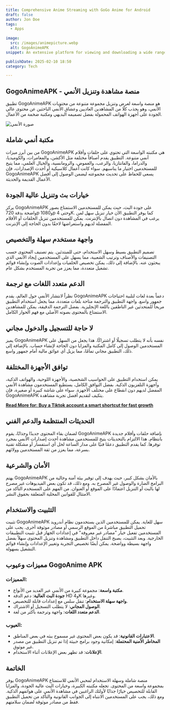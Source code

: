 ```yaml
---
title: Comprehensive Anime Streaming with GoGo Anime for Android 
draft: false
author: Jon Doe 
tags:
  - Apps
  
image:
  src: /images/animepicture.webp
  alt: GogoAnimeAPK
snippet: An extensive platform for viewing and downloading a wide range of anime content is offered to anime enthusiasts by the smartphone app GogoAnimeAPK.

publishDate: 2025-02-10 18:50
category: Tech

---
```


## GogoAnimeAPK - منصة مشاهدة وتنزيل الأنمي

تطبيق GogoAnimeAPK هو منصة واسعة لعرض وتنزيل مجموعة متنوعة من محتويات الأنمي، وهو يجذب كلًا من المشاهدين العاديين وعشاق الأنمي الباحثين عن محتوى عالي الجودة على أجهزة الهواتف المحمولة بفضل تصميمه البديهي ومكتبة ضخمة من الأعمال.

![صورة الأنمي](/images/animepicture.webp )

## مكتبة أنمي شاملة

من بين أبرز ميزات GogoAnimeAPK هي مكتبته الواسعة التي تحتوي على حلقات وأفلام أنمي متنوعة. التطبيق يقدم أصنافاً مختلفة مثل الأكشن، والمغامرات، والكوميديا، والدراما، والفانتازيا، والرعب، والغموض، والرومانسية، والخيال العلمي، مما يتيح للمستخدمين اختيار ما يناسبهم. سواء كانت أعمال كلاسيكية أو أحدث الإصدارات، فإن GogoAnimeAPK يسعى للحفاظ على تحديث مجموعته ليضمن الوصول إلى أفضل الأعمال القديمة والحديثة.

## خيارات بث وتنزيل عالية الجودة

يركز GogoAnimeAPK على جودة البث، حيث يمكن للمستخدمين الاستمتاع بصور واضحة بدقة 720p و1080p وحتى 4K. كما يوفر التطبيق الآن خيار تنزيل سهل لمن يرغب في المشاهدة دون اتصال بالإنترنت. يمكن للمستخدمين تنزيل الحلقات أو الأفلام المفضلة لديهم واستعراضها لاحقًا بدون الحاجة إلى الإنترنت.

## واجهة مستخدم سهلة والتخصيص

تصميم التطبيق بسيط وسهل الاستخدام، حتى للمبتدئين. يتم تصنيف المحتوى حسب التصنيفات والأصناف وترتيب الشعبية، مما يسهل على المستخدمين إيجاد الأنمي الذي يبحثون عنه. بالإضافة إلى ذلك، يمكن تخصيص الخلفيات وإعدادات الصوت وإنشاء قوائم تشغيل متعددة، مما يعزز من تجربة المستخدم بشكل عام.

## الدعم متعدد اللغات مع ترجمة

نظراً لانتشار الأنمي حول العالم، يقدم GogoAnimeAPK دعماً بعدة لغات لتلبية احتياجات جمهور واسع. واجهة التطبيق والترجمة متاحة بلغات متعددة، مما يجعل استخدام التطبيق مريحاً للمتحدثين غير الناطقين باللغة الإنجليزية. بفضل الترجمة الدقيقة، يمكن للمشاهدين الاستمتاع بالمحتوى بصوته الأصلي مع فهم الحوار الكامل.

## لا حاجة للتسجيل والدخول مجاني

يميز GogoAnimeAPK نفسه بأنه لا يتطلب تسجيلًا أو اشتراكًا. هذا يجعل من السهل على المستخدمين الوصول إلى كامل المكتبة والمزايا دون الحاجة لإنشاء حساب. بالإضافة إلى ذلك، التطبيق مجاني تمامًا، مما يزيل أي عوائق مالية أمام جمهور واسع.

## توافق الأجهزة المختلفة

يمكن استخدام التطبيق على الحواسيب الشخصية، والأجهزة اللوحية، والهواتف الذكية، وأجهزة التلفزيون الذكية. بفضل التوافق الكامل، يستطيع المستخدمون مشاهدة الأنمي المفضل لديهم دون انقطاع على مختلف الأجهزة. سواء على شاشة كبيرة أو صغيرة، فإن GogoAnimeAPK يتكيف لتقديم أفضل تجربة مشاهدة.

**[Read More for: Buy a Tiktok account a smart shortcut for fast growth](id/blog/buy-a-tiktok-account-a-smart-shortcut-for-fast-growth "buy a tiktok account a smart shortcut for fast growth")**


## التحديثات المنتظمة والدعم الفني

لضمان بقاء المحتوى جديدًا وجذابًا، يقوم GogoAnimeAPK بإضافة حلقات وأفلام جديدة بانتظام. هذا الالتزام بالتحديثات يتيح للمستخدمين مشاهدة أحدث إصدارات الأنمي بمجرد توفرها. كما يقدم التطبيق دعمًا فنيًا على مدار الساعة لحل أي استفسار أو مشكلة تقنية بسرعة، مما يعزز من ثقة المستخدمين وولائهم.

## الأمان والشرعية

يهتم GogoAnimeAPK بالأمان بشكل كبير، حيث يهدف إلى توفير بيئة آمنة وخالية من البرامج الضارة والوصول غير المصرح به. ومع ذلك، قد تكون بعض الفيديوهات غير مصرح لها بالبث أو التنزيل اعتمادًا على الموقع أو العنوان. من المهم على المستخدم التأكد من الامتثال للقوانين المحلية المتعلقة بحقوق النشر.

## التثبيت والاستخدام

تثبيت GogoAnimeAPK سهل للغاية. يمكن للمستخدمين الذين يستخدمون نظام أندرويد تحميل التطبيق مباشرةً من الموقع الرسمي أو مصادر موثوقة أخرى. يجب على المستخدمين تفعيل خيار "مصادر غير معروفة" في إعدادات الجهاز قبل تثبيت التطبيقات الخارجية. وبعد التثبيت، يصبح التنقل داخل التطبيق ومشاهدة وتنزيل المحتوى سهلاً بفضل واجهة بسيطة وواضحة. يمكن أيضًا تخصيص التجربة وتغيير الإعدادات وإنشاء قوائم التشغيل بسهولة.

## مميزات وعيوب GogoAnime APK

### المميزات:
- **مكتبة واسعة**: مجموعة كبيرة من الأنمي عبر العديد من الأنواع.
- **جودة البث العالية**: دعم الدقة HD و4K وغيرها.
- **واجهة سهلة الاستخدام**: تنقل سلس مع إعدادات قابلة للتخصيص.
- **الوصول المجاني**: لا يتطلب التسجيل أو الاشتراك.
- **الدعم متعدد اللغات**: واجهة وترجمة بأكثر من لغة.

### العيوب:
- **الاعتبارات القانونية**: قد يكون بعض المحتوى غير مسموح ببثه في بعض المناطق.
- **المخاطر الأمنية المحتملة**: إمكانية وجود برامج خبيثة إذا تم تنزيل التطبيق من مصدر غير موثوق.
- **الإعلانات**: قد تظهر بعض الإعلانات أثناء الاستخدام.

## الخاتمة

يوفر GogoAnimeAPK منصة شاملة وسهلة الاستخدام لمحبي الأنمي للاستمتاع بمجموعة واسعة من المحتوى. تجعله مكتبته الكبيرة، وخيارات البث عالية الجودة، والمزايا القابلة للتخصيص خيارًا جذابًا لأولئك الراغبين في مشاهدة الأنمي على هواتفهم الذكية. ومع ذلك، يجب على المستخدمين الانتباه إلى الجوانب القانونية والتأكد من تحميل التطبيق فقط من مصادر موثوقة لضمان سلامتهم.